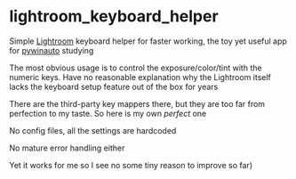# lightroom_keyboard_helper

Simple [Lightroom](https://www.adobe.com/products/photoshop-lightroom.html) keyboard helper for faster working,
the toy yet useful app for [pywinauto](https://github.com/pywinauto) studying

The most obvious usage is to control the exposure/color/tint with the numeric keys.
Have no reasonable explanation why the Lightroom itself lacks the keyboard setup feature out of the box for years

There are the third-party key mappers there, but they are too far from perfection to my taste.
So here is my own *perfect* one

No config files, all the settings are hardcoded

No mature error handling either

Yet it works for me so I see no some tiny reason to improve so far)
